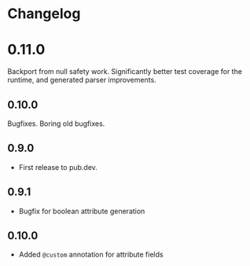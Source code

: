 # Changelog

# 0.11.0

Backport from null safety work. Significantly better test coverage for the runtime,
and generated parser improvements.
## 0.10.0

Bugfixes. Boring old bugfixes.

## 0.9.0

- First release to pub.dev.

## 0.9.1

- Bugfix for boolean attribute generation

## 0.10.0

- Added ```@custom``` annotation for attribute fields
